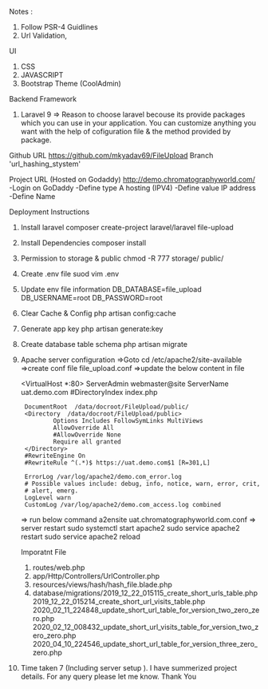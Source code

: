 Notes :

1. Follow PSR-4 Guidlines
2. Url Validation,

UI
1. CSS
2. JAVASCRIPT
3. Bootstrap Theme (CoolAdmin)

Backend Framework
1. Laravel 9
    => Reason to choose laravel becouse its provide packages which you can use in your application.
    You can customize anything you want with the help of cofiguration file & the method provided by package.

Github URL 
https://github.com/mkyadav69/FileUpload
Branch 'url_hashing_stystem'

Project URL (Hosted on Godaddy)
    http://demo.chromatographyworld.com/  
    -Login on GoDaddy
    -Define type A hosting (IPV4)
    -Define value IP address
    -Define Name

Deployment Instructions

1. Install laravel
    composer create-project laravel/laravel file-upload

2. Install Dependencies
    composer install
    
3. Permission to storage & public 
    chmod -R 777 storage/ public/

4. Create .env file
    suod vim .env

5. Update env file information
    DB_DATABASE=file_upload
    DB_USERNAME=root
    DB_PASSWORD=root

6. Clear Cache & Config 
    php artisan config:cache

7. Generate app key
    php artisan generate:key

8. Create database table schema
    php artisan migrate

9. Apache server configuration
    =>Goto cd /etc/apache2/site-available
    =>create conf file file_upload.conf
    =>update the below content in file

    <VirtualHost *:80>
        ServerAdmin webmaster@site
        ServerName uat.demo.com
        #DirectoryIndex index.php

        DocumentRoot  /data/docroot/FileUpload/public/
        <Directory  /data/docroot/FileUpload/public>
                Options Includes FollowSymLinks MultiViews
                AllowOverride All
                #AllowOverride None
                Require all granted
        </Directory>
        #RewriteEngine On
        #RewriteRule ^(.*)$ https://uat.demo.com$1 [R=301,L]

        ErrorLog /var/log/apache2/demo.com_error.log
        # Possible values include: debug, info, notice, warn, error, crit,
        # alert, emerg.
        LogLevel warn
        CustomLog /var/log/apache2/demo.com_access.log combined
    </VirtualHost>
    => run below command
    a2ensite uat.chromatographyworld.com.conf
    => server restart
    sudo systemctl start apache2
    sudo service apache2 restart
    sudo service apache2 reload

    Imporatnt File

    1. routes/web.php
    2. app/Http/Controllers/UrlController.php
    3. resources/views/hash/hash_file.blade.php
    4. database/migrations/2019_12_22_015115_create_short_urls_table.php
                           2019_12_22_015214_create_short_url_visits_table.php
                           2020_02_11_224848_update_short_url_table_for_version_two_zero_zero.php
                           2020_02_12_008432_update_short_url_visits_table_for_version_two_zero_zero.php
                           2020_04_10_224546_update_short_url_table_for_version_three_zero_zero.php


10. Time taken 7 (Including server setup ).
    I have summerized project details.
    For any query please let me know.
    Thank You












